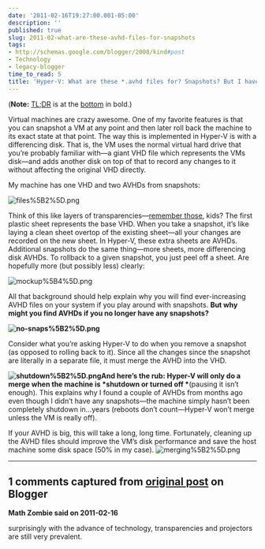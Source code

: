 ```yaml
---
date: '2011-02-16T19:27:00.001-05:00'
description: ''
published: true
slug: 2011-02-what-are-these-avhd-files-for-snapshots
tags:
- http://schemas.google.com/blogger/2008/kind#post
- Technology
- legacy-blogger
time_to_read: 5
title: 'Hyper-V: What are these *.avhd files for? Snapshots? But I have no snapshots!'
---
```



(<strong>Note:</strong> [TL;DR](http://www.urbandictionary.com/define.php?term=tl;dr) is at the [bottom](#tldr) in bold.)

Virtual machines are crazy awesome. One of my favorite features is that you can snapshot a VM at any point and then later roll back the machine to its exact state at that point. The way this is implemented in Hyper-V is with a differencing disk. That is, the VM uses the normal virtual hard drive that you’re probably familiar with—a giant VHD file which represents the VMs disk—and adds another disk on top of that to record any changes to it without affecting the original VHD directly. 

My machine has one VHD and two AVHDs from snapshots:

![files%5B2%5D.png](files%5B2%5D.png)

Think of this like layers of transparencies—[remember those](http://en.wikipedia.org/wiki/Transparency_(projection)), kids? The first plastic sheet represents the base VHD. When you take a snapshot, it’s like laying a clean sheet overtop of the existing sheet—all your changes are recorded on the new sheet. In Hyper-V, these extra sheets are AVHDs. Additional snapshots do the same thing—more sheets, more differencing disk AVHDs. To rollback to a given snapshot, you just peel off a sheet. Are hopefully more (but possibly less) clearly: 

![mockup%5B4%5D.png](mockup%5B4%5D.png)</a>

<a name="tldr">All that background should help explain why you will find ever-increasing AVHD files on your system if you play around with snapshots.</a> <strong>But why might you find AVHDs if you no longer have any snapshots?</strong></a>  

<strong>![no-snaps%5B2%5D.png](no-snaps%5B2%5D.png)</strong>  

Consider what you’re asking Hyper-V to do when you remove a snapshot (as opposed to rolling back to it). Since all the changes since the snapshot are literally in a separate file, it must merge the AVHD into the VHD.   

<strong>![shutdown%5B2%5D.png](shutdown%5B2%5D.png)And here’s the rub: Hyper-V will only do a merge when the machine is *shutdown or turned off *</strong>(pausing it isn’t enough). This explains why I found a couple of AVHDs from months ago even though I didn’t have any snapshots—the machine simply hasn’t been completely shutdown in…years (reboots don’t count—Hyper-V won’t merge unless the VM is really off).  

If your AVHD is big, this will take a long, long time. Fortunately, cleaning up the AVHD files should improve the VM’s disk performance and save the host machine some disk space (50% in my case).   ![merging%5B2%5D.png](merging%5B2%5D.png)

---

## 1 comments captured from [original post](https://blog.wassupy.com/2011/02/what-are-these-avhd-files-for-snapshots.html) on Blogger

**Math Zombie said on 2011-02-16**

surprisingly with the advance of technology, transparencies and projectors are still very prevalent.

